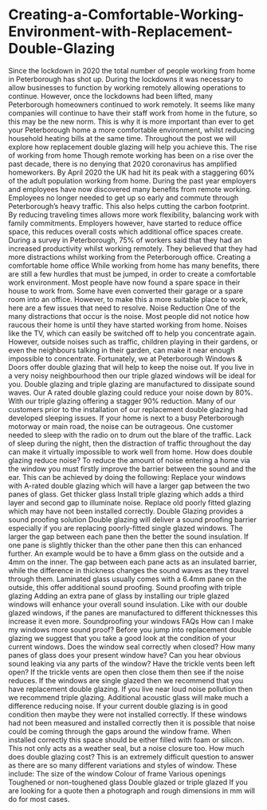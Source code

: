 # Creating-a-Comfortable-Working-Environment-with-Replacement-Double-Glazing
Since the lockdown in 2020 the total number of people working from home in Peterborough has shot up. During the lockdowns it was necessary to allow businesses to function by working remotely allowing operations to continue. However, once the lockdowns had been lifted, many Peterborough homeowners continued to work remotely. It seems like many companies will continue to have their staff work from home in the future, so this may be the new norm.  This is why it is more important than ever to get your Peterborough home a more comfortable environment, whilst reducing household heating bills at the same time. Throughout the post we will explore how replacement double glazing will help you achieve this.  The rise of working from home  Though remote working has been on a rise over the past decade, there is no denying that 2020 coronavirus has amplified homeworkers. By April 2020 the UK had hit its peak with a staggering 60% of the adult population working from home.  During the past year employers and employees have now discovered many benefits from remote working. Employees no longer needed to get up so early and commute through Peterborough’s heavy traffic. This also helps cutting the carbon footprint. By reducing traveling times allows more work flexibility, balancing work with family commitments.  Employers however, have started to reduce office space, this reduces overall costs which additional office spaces create. During a survey in Peterborough, 75% of workers said that they had an increased productivity whilst working remotely. They believed that they had more distractions whilst working from the Peterborough office.  Creating a comfortable home office  While working from home has many benefits, there are still a few hurdles that must be jumped, in order to create a comfortable work environment.  Most people have now found a spare space in their house to work from. Some have even converted their garage or a spare room into an office. However, to make this a more suitable place to work, here are a few issues that need to resolve.  Noise Reduction  One of the many distractions that occur is the noise. Most people did not notice how raucous their home is until they have started working from home. Noises like the TV, which can easily be switched off to help you concentrate again. However, outside noises such as traffic, children playing in their gardens, or even the neighbours talking in their garden, can make it near enough impossible to concentrate.  Fortunately, we at Peterborough Windows &amp; Doors offer double glazing that will help to keep the noise out. If you live in a very noisy neighbourhood then our triple glazed windows will be ideal for you.  Double glazing and triple glazing are manufactured to dissipate sound waves. Our A rated double glazing could reduce your noise down by 80%. With our triple glazing offering a stagger 90% reduction.  Many of our customers prior to the installation of our replacement double glazing had developed sleeping issues. If your home is next to a busy Peterborough motorway or main road, the noise can be outrageous. One customer needed to sleep with the radio on to drum out the blare of the traffic. Lack of sleep during the night, then the distraction of traffic throughout the day can make it virtually impossible to work well from home.  How does double glazing reduce noise?  To reduce the amount of noise entering a home via the window you must firstly improve the barrier between the sound and the ear. This can be achieved by doing the following:      Replace your windows with A-rated double glazing which will have a larger gap between the two panes of glass.     Get thicker glass     Install triple glazing which adds a third layer and second gap to illuminate noise.     Replace old poorly fitted glazing which may have not been installed correctly.  Double Glazing provides a sound proofing solution  Double glazing will deliver a sound proofing barrier especially if you are replacing poorly-fitted single glazed windows. The larger the gap between each pane then the better the sound insulation. If one pane is slightly thicker than the other pane then this can enhanced further. An example would be to have a 6mm glass on the outside and a 4mm on the inner. The gap between each pane acts as an insulated barrier, while the difference in thickness changes the sound waves as they travel through them.  Laminated glass usually comes with a 6.4mm pane on the outside, this offer additional sound proofing.  Sound proofing with triple glazing  Adding an extra pane of glass by installing our triple glazed windows will enhance your overall sound insulation. Like with our double glazed windows, if the panes are manufactured to different thicknesses this increase it even more.  Soundproofing your windows FAQs  How can I make my windows more sound proof?  Before you jump into replacement double glazing we suggest that you take a good look at the condition of your current windows.      Does the window seal correctly when closed?     How many panes of glass does your present window have?     Can you hear obvious sound leaking via any parts of the window?     Have the trickle vents been left open?  If the trickle vents are open then close them then see if the noise reduces. If the windows are single glazed then we recommend that you have replacement double glazing. If you live near loud noise pollution then we recommend triple glazing. Additional acoustic glass will make much a difference reducing noise.  If your current double glazing is in good condition then maybe they were not installed correctly. If these windows had not been measured and installed correctly then it is possible that noise could be coming through the gaps around the window frame. When installed correctly this space should be either filled with foam or silicon. This not only acts as a weather seal, but a noise closure too.  How much does double glazing cost?  This is an extremely difficult question to answer as there are so many different variations and styles of window.  These include:      The size of the window     Colour of frame     Various openings     Toughened or non-toughened glass     Double glazed or triple glazed  If you are looking for a quote then a photograph and rough dimensions in mm will do for most cases.
